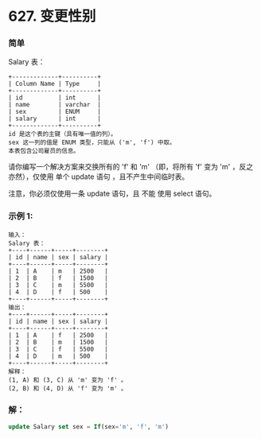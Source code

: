 # 627. 变更性别

### 简单

Salary 表：

    +-------------+----------+
    | Column Name | Type     |
    +-------------+----------+
    | id          | int      |
    | name        | varchar  |
    | sex         | ENUM     |
    | salary      | int      |
    +-------------+----------+
    id 是这个表的主键（具有唯一值的列）。
    sex 这一列的值是 ENUM 类型，只能从 ('m', 'f') 中取。
    本表包含公司雇员的信息。
 

请你编写一个解决方案来交换所有的 'f' 和 'm' （即，将所有 'f' 变为 'm' ，反之亦然），仅使用 单个 update 语句 ，且不产生中间临时表。

注意，你必须仅使用一条 update 语句，且 不能 使用 select 语句。

### 示例 1:

    输入：
    Salary 表：
    +----+------+-----+--------+
    | id | name | sex | salary |
    +----+------+-----+--------+
    | 1  | A    | m   | 2500   |
    | 2  | B    | f   | 1500   |
    | 3  | C    | m   | 5500   |
    | 4  | D    | f   | 500    |
    +----+------+-----+--------+
    输出：
    +----+------+-----+--------+
    | id | name | sex | salary |
    +----+------+-----+--------+
    | 1  | A    | f   | 2500   |
    | 2  | B    | m   | 1500   |
    | 3  | C    | f   | 5500   |
    | 4  | D    | m   | 500    |
    +----+------+-----+--------+
    解释：
    (1, A) 和 (3, C) 从 'm' 变为 'f' 。
    (2, B) 和 (4, D) 从 'f' 变为 'm' 。

### 解：
```sql
update Salary set sex = If(sex='m', 'f', 'm')
```